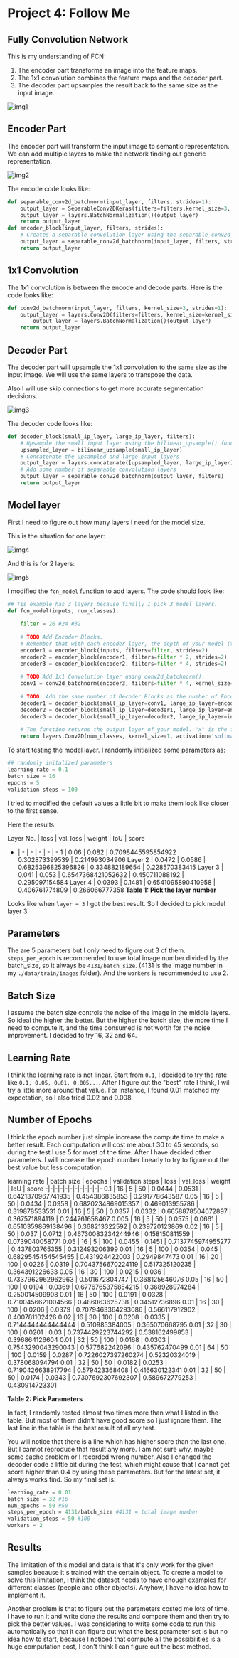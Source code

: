 # Project 4: Follow Me

## Fully Convolution Network

This is my understanding of FCN:

 1. The encoder part transforms an image into the feature maps.
 2. The 1x1 convolution combines the feature maps and the decoder part.
 3. The decoder part upsamples the result back to the same size as the input image.

![img1][img1]

## Encoder Part

The encoder part will transform the input image to semantic representation. We can add multiple layers to make the network finding out generic representation.

![img2][img2]

The encode code looks like:

```python
def separable_conv2d_batchnorm(input_layer, filters, strides=1):
    output_layer = SeparableConv2DKeras(filters=filters,kernel_size=3, strides=strides, padding='same', activation='relu')(input_layer)
    output_layer = layers.BatchNormalization()(output_layer) 
    return output_layer
def encoder_block(input_layer, filters, strides):
    # Creates a separable convolution layer using the separable_conv2d_batchnorm() function.
    output_layer = separable_conv2d_batchnorm(input_layer, filters, strides=strides) 
    return output_layer
```

## 1x1 Convolution

The 1x1 convolution is between the encode and decode parts. Here is the code looks like:

```python
def conv2d_batchnorm(input_layer, filters, kernel_size=3, strides=1):
    output_layer = layers.Conv2D(filters=filters, kernel_size=kernel_size, strides=strides, padding='same', activation='relu')(input_layer)
        output_layer = layers.BatchNormalization()(output_layer) 
    return output_layer
```

## Decoder Part

The decoder part will upsample the 1x1 convolution to the same size as the input image. We will use the same layers to transpose the data. 

Also I will use skip connections to get more accurate segmentation decisions.

![img3][img3]

The decoder code looks like:

```python
def decoder_block(small_ip_layer, large_ip_layer, filters):
    # Upsample the small input layer using the bilinear_upsample() function.
    upsampled_layer = bilinear_upsample(small_ip_layer)
    # Concatenate the upsampled and large input layers
    output_layer = layers.concatenate([upsampled_layer, large_ip_layer])
    # Add some number of separable convolution layers
    output_layer = separable_conv2d_batchnorm(output_layer, filters)
    return output_layer
```

## Model layer

First I need to figure out how many layers I need for the model size.

This is the situation for one layer:

![img4][img4]

And this is for 2 layers:

![img5][img5]

I modified the `fcn_model` function to add layers. The code should look like: 

```python
## Tis example has 3 layers because finally I pick 3 model layers.
def fcn_model(inputs, num_classes):
    
    filter = 26 #24 #32
    
    # TODO Add Encoder Blocks. 
    # Remember that with each encoder layer, the depth of your model (the number of filters) increases.
    encoder1 = encoder_block(inputs, filters=filter, strides=2)
    encoder2 = encoder_block(encoder1, filters=filter * 2, strides=2)
    encoder3 = encoder_block(encoder2, filters=filter * 4, strides=2)
    
    # TODO Add 1x1 Convolution layer using conv2d_batchnorm().
    conv1 = conv2d_batchnorm(encoder3, filters=filter * 4, kernel_size=1, strides=1)
    
    # TODO: Add the same number of Decoder Blocks as the number of Encoder Blocks
    decoder1 = decoder_block(small_ip_layer=conv1, large_ip_layer=encoder2, filters=filter * 4)
    decoder2 = decoder_block(small_ip_layer=decoder1, large_ip_layer=encoder1, filters=filter * 2)
    decoder3 = decoder_block(small_ip_layer=decoder2, large_ip_layer=inputs, filters=filter)
    
    # The function returns the output layer of your model. "x" is the final layer obtained from the last decoder_block()
    return layers.Conv2D(num_classes, kernel_size=1, activation='softmax', padding='same')(decoder3)
```

To start testing the model layer. I randomly initialized some parameters as:

```python
## randomly initalized parameters
learning rate = 0.1
batch size = 16
epochs = 5
validation steps = 100
```

I tried to modified the default values a little bit to make them look like closer to the first sense.

Here the results:


Layer No. | loss | val_loss | weight | IoU | score
- | - | - | - | - | -
1 | 0.06 | 0.082 | 0.7098445595854922 | 0.302873399539 | 0.214993034906
Layer 2 | 0.0472 | 0.0586 | 0.6825396825396826 | 0.334882189654 | 0.228570383415
Layer 3	| 0.041 | 0.053 | 0.6547368421052632 | 0.450711088192 | 0.295097154584
Layer 4	| 0.0393 | 0.1481 | 0.6541095890410958 | 0.406761774809 | 0.266066777358
**Table 1: Pick the layer number** 


Looks like when `layer = 3` I got the best result. So I decided to pick model layer 3.

## Parameters

The are 5 parameters but I only need to figure out 3 of them. `steps_per_epoch` is recommended to use total image number divided by the batch_size, so it always be `4131/batch_size`. (4131 is the image number in my `./data/train/images` folder). And the `workers` is recommended to use 2.

## Batch Size

I assume the batch size controls the noise of the image in the middle layers. So ideal the higher the better. But the higher the batch size, the more time I need to compute it, and the time consumed is not worth for the noise improvement. I decided to try 16, 32 and 64. 

## Learning Rate

I think the learning rate is not linear. Start from `0.1`, I decided to try the rate like `0.1, 0.05, 0.01, 0.005...`. After I figure out the "best" rate I think, I will try a little more around that value. For instance, I found 0.01 matched my expectation, so I also tried 0.02 and 0.008.

## Number of Epochs

I think the epoch number just simple increase the compute time to make a better result. Each computation will cost me about 30 to 45 seconds, so during the test I use 5 for most of the time. After I have decided other parameters. I will increase the epoch number linearly to try to figure out the best value but less computation.

learning rate | batch size | epochs | validation steps | loss | val_loss | weight | IoU | score
-|-|-|-|-|-|-|-|-|-|-|-
0.1 | 16 | 5 | 50 | 0.0444 | 0.0531 | 0.6421370967741935 | 0.454386835853 | 0.291778643587
0.05 | 16 | 5 | 50 | 0.0434 | 0.0958 | 0.6820234869015357 | 0.469013955786 | 0.319878533531
0.01 | 16 | 5 | 50 | 0.0357 | 0.0332 | 0.6658878504672897 | 0.367571894119 | 0.244761658467
0.005 | 16 | 5 | 50 | 0.0575 | 0.0661 | 0.6510359869138496 | 0.368213322592 | 0.239720123869
0.02 | 16 | 5 | 50 | 0.037 | 0.0712 | 0.46730083234244946 | 0.158150811559 | 0.0739040058771
0.05 | 16 | 5 | 100 | 0.0455 | 0.1451 | 0.7137745974955277 | 0.437803765355 | 0.312493206399
0.01 | 16 | 5 | 100 | 0.0354 | 0.045 | 0.6829545454545455 | 0.431924422003 | 0.2949847473
0.01 | 16 | 20 | 100 | 0.0226 | 0.0319 | 0.7043756670224119 | 0.517325120235 | 0.364391226633
0.05 | 16 | 30 | 100 | 0.0215 | 0.036 | 0.7337962962962963 | 0.501672804747 | 0.368125646076
0.05 | 16 | 50 | 100 | 0.0194 | 0.0369 | 0.6776765375854215 | 0.368928974284 | 0.250014509908
0.01 | 16 | 50 | 100 | 0.0191 | 0.0328 | 0.7100456621004566 | 0.486063625738 | 0.34512736896
0.01 | 16 | 30 | 100 | 0.0206 | 0.0379 | 0.7079463364293086 | 0.566117912902 | 0.400781102426
0.02 | 16 | 30 | 100 | 0.0208 | 0.0335 | 0.7144444444444444 | 0.510985384005 | 0.365070668795
0.01 | 32 | 30 | 100 | 0.0201 | 0.03 | 0.7374429223744292 | 0.538162499853 | 0.396864126604
0.01 | 32 | 50 | 100 | 0.0168 | 0.0303 | 0.7543290043290043 | 0.577682242096 | 0.435762470499
0.01 | 64 | 50 | 100 | 0.0159 | 0.0287 | 0.7226027397260274 | 0.52320324019 | 0.378068094794
0.01 | 32 | 50 | 50 | 0.0182 | 0.0253 | 0.7190426638917794 | 0.579423368408 | 0.416630122341
0.01 | 32 | 50 | 50 | 0.0174 | 0.0343 | 0.7307692307692307 | 0.589672779253 | 0.430914723301

**Table 2: Pick Parameters**

In fact, I randomly tested almost two times more than what I listed in the table. But most of them didn't have good score so I just ignore them. The last line in the table is the best result of all my test.

You will notice that there is a line which has higher socre than the last one. But I cannot reproduce that result any more. I am not sure why, maybe some cache problem or I recorded wrong number. Also I changed the decoder code a little bit during the test, which might cause that I cannot get score higher than 0.4 by using these parameters. But for the latest set, it always works find. So my final set is:

```python
learning_rate = 0.01
batch_size = 32 #16
num_epochs = 50 #50
steps_per_epoch = 4131/batch_size #4131 = total image number
validation_steps = 50 #100
workers = 2
```

## Results

The limitation of this model and data is that it's only work for the given samples because it's trained with the certain object. To create a model to solve  this limitation, I think the dataset needs to have enough examples for different classes (people and other objects). Anyhow, I have no idea how to implement it.

Another problem is that to figure out the parameters costed me lots of time. I have to run it and write done the results and compare them and then try to pick the better values. I was considering to write some code to run this automatically so that it can figure out what the best parameter set is but no idea how to start, because I noticed that compute all the possibilities is a huge computation cost, I don't think I can figure out the best method.

[img1]: ./imgs/img1.png
[img2]: ./imgs/img2.png
[img3]: ./imgs/img3.png
[img4]: ./imgs/img4.png
[img5]: ./imgs/img5.png
